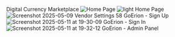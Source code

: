  Digital Currency Marketplace
 ![Home Page](https://github.com/user-attachments/assets/1518394c-daa3-4860-ae47-e4e74ae8555a)
![light Home Page](https://github.com/user-attachments/assets/868debfd-851a-4670-a856-cd31d819b975)
![Screenshot 2025-05-09 ![Vendor Settings](https://github.com/user-attachments/assets/8aceb8fe-b297-4f1e-910e-bacff5efb06a)
58 GoErion - Sign Up](https://github.com/user-attachments/assets/f5fe30a7-05a9-4231-ad04-d4be99aa6fc5)
![Screenshot 2025-05-11 at 19-30-09 GoErion - Sign In](https://github.com/user-attachments/assets/4364c077-4bb1-4d81-996f-52a13c6e12fe)
![Screenshot 2025-05-11 at 19-32-12 GoErion - Admin Panel](https://github.com/user-attachments/assets/d34ee9eb-4dcf-4b69-a396-a50fb0c3f19a)
